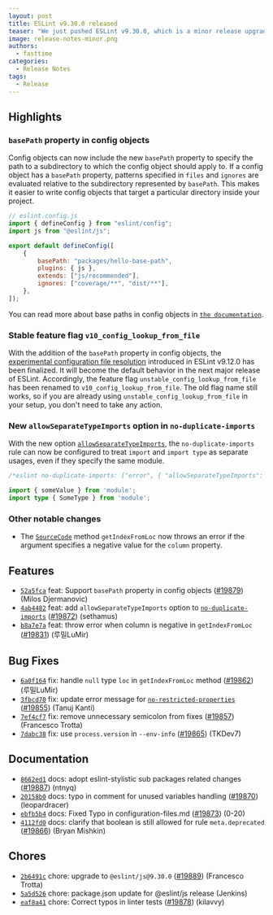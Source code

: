 ```yaml
---
layout: post
title: ESLint v9.30.0 released
teaser: "We just pushed ESLint v9.30.0, which is a minor release upgrade of ESLint. This release adds some new features and fixes several bugs found in the previous release."
image: release-notes-minor.png
authors:
  - fasttime
categories:
  - Release Notes
tags:
  - Release
---
```



## Highlights

### `basePath` property in config objects

Config objects can now include the new `basePath` property to specify the path to a subdirectory to which the config object should apply to. If a config object has a `basePath` property, patterns specified in `files` and `ignores` are evaluated relative to the subdirectory represented by `basePath`. This makes it easier to write config objects that target a particular directory inside your project.

```js
// eslint.config.js
import { defineConfig } from "eslint/config";
import js from "@eslint/js";

export default defineConfig([
    {
        basePath: "packages/hello-base-path",
        plugins: { js },
        extends: ["js/recommended"],
        ignores: ["coverage/**", "dist/**"],
    },
]);
```

You can read more about base paths in config objects in [`the documentation`](/docs/latest/use/configure/configuration-files#specifying-base-path).

### Stable feature flag `v10_config_lookup_from_file`

With the addition of the `basePath` property in config objects, the [experimental configuration file resolution](/docs/latest/use/configure/configuration-files#experimental-configuration-file-resolution) introduced in ESLint v9.12.0 has been finalized. It will become the default behavior in the next major release of ESLint. Accordingly, the feature flag `unstable_config_lookup_from_file` has been renamed to `v10_config_lookup_from_file`. The old flag name still works, so if you are already using `unstable_config_lookup_from_file` in your setup, you don't need to take any action.

### New `allowSeparateTypeImports` option in `no-duplicate-imports`

With the new option [`allowSeparateTypeImports`](/docs/latest/rules/no-duplicate-imports#allowseparatetypeimports), the `no-duplicate-imports` rule can now be configured to treat `import` and `import type` as separate usages, even if they specify the same module.

```ts
/*eslint no-duplicate-imports: ["error", { "allowSeparateTypeImports": false }]*/

import { someValue } from 'module';
import type { SomeType } from 'module';
```

### Other notable changes

* The [`SourceCode`](/docs/latest/extend/custom-rules#accessing-the-source-code) method `getIndexFromLoc` now throws an error if the argument specifies a negative value for the `column` property.


## Features


* [`52a5fca`](https://github.com/eslint/eslint/commit/52a5fcaa4e0bb4e55c014c20ed47d6c93b107635) feat: Support `basePath` property in config objects ([#19879](https://github.com/eslint/eslint/issues/19879)) (Milos Djermanovic)
* [`4ab4482`](https://github.com/eslint/eslint/commit/4ab44823df4d4b47d3650da949077a0551e7579e) feat: add `allowSeparateTypeImports` option to [`no-duplicate-imports`](/docs/rules/no-duplicate-imports) ([#19872](https://github.com/eslint/eslint/issues/19872)) (sethamus)
* [`b8a7e7a`](https://github.com/eslint/eslint/commit/b8a7e7aeb5f0ed2e1670771ab4dda6fd723d96eb) feat: throw error when column is negative in `getIndexFromLoc` ([#19831](https://github.com/eslint/eslint/issues/19831)) (루밀LuMir)






## Bug Fixes


* [`6a0f164`](https://github.com/eslint/eslint/commit/6a0f164543bf8461d6a27a740c9e08aa77cbe42d) fix: handle `null` type `loc` in `getIndexFromLoc` method ([#19862](https://github.com/eslint/eslint/issues/19862)) (루밀LuMir)
* [`3fbcd70`](https://github.com/eslint/eslint/commit/3fbcd704a0b2aef2a6c1fc34d2bc4b35f6425067) fix: update error message for [`no-restricted-properties`](/docs/rules/no-restricted-properties) ([#19855](https://github.com/eslint/eslint/issues/19855)) (Tanuj Kanti)
* [`7ef4cf7`](https://github.com/eslint/eslint/commit/7ef4cf76610d42727a404e495ac6d47868cf5040) fix: remove unnecessary semicolon from fixes ([#19857](https://github.com/eslint/eslint/issues/19857)) (Francesco Trotta)
* [`7dabc38`](https://github.com/eslint/eslint/commit/7dabc38a8406d470fb2389eec2f0ad1ad214173e) fix: use `process.version` in `--env-info` ([#19865](https://github.com/eslint/eslint/issues/19865)) (TKDev7)




## Documentation


* [`8662ed1`](https://github.com/eslint/eslint/commit/8662ed1f6debc358e22812b145e117aa4a907d78) docs: adopt eslint-stylistic sub packages related changes ([#19887](https://github.com/eslint/eslint/issues/19887)) (ntnyq)
* [`20158b0`](https://github.com/eslint/eslint/commit/20158b09db3430cf00b202ba8c25ce874bbaf00a) docs: typo in comment for unused variables handling ([#19870](https://github.com/eslint/eslint/issues/19870)) (leopardracer)
* [`ebfb5b4`](https://github.com/eslint/eslint/commit/ebfb5b46136c4d737c9783333e3057421d1a0bef) docs: Fixed Typo in configuration-files.md ([#19873](https://github.com/eslint/eslint/issues/19873)) (0-20)
* [`4112fd0`](https://github.com/eslint/eslint/commit/4112fd09531092e9651e9981205bcd603dc56acf) docs: clarify that boolean is still allowed for rule `meta.deprecated` ([#19866](https://github.com/eslint/eslint/issues/19866)) (Bryan Mishkin)








## Chores


* [`2b6491c`](https://github.com/eslint/eslint/commit/2b6491cd4b8eec44d4a3f8dea1b71151e8dd0230) chore: upgrade to `@eslint/js@9.30.0` ([#19889](https://github.com/eslint/eslint/issues/19889)) (Francesco Trotta)
* [`5a5d526`](https://github.com/eslint/eslint/commit/5a5d5261037fdf84a91f2f22d3726d58572453f4) chore: package.json update for @eslint/js release (Jenkins)
* [`eaf8a41`](https://github.com/eslint/eslint/commit/eaf8a418af32b3190494e4a2284533353c28ccfa) chore: Correct typos in linter tests ([#19878](https://github.com/eslint/eslint/issues/19878)) (kilavvy)


